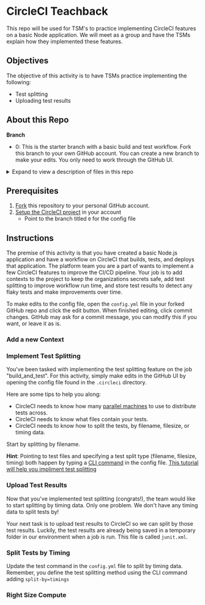 # CircleCI Teachback

This repo will be used for TSM's to practice implementing CircleCI features on a basic Node application. We will meet as a group and have the TSMs explain how they implemented these features. 

## Objectives

The objective of this activity is to have TSMs practice implementing the following:

- Test splitting 
- Uploading test results 

## About this Repo

**Branch**

- 0: This is the starter branch with a basic build and test workflow. Fork this branch to your own GitHub account. You can create a new branch to make your edits. You only need to work through the GitHub UI. 

<details>
    <summary>Expand to view a description of files in this repo</summary>

Inside this repo are several directories and files. Below is a quick explaination of what they are. You will only make edits to the `.circleci/config.yml` file, however.  

- __test__ : this directory contains the test files. You will need to point CircleCI to this directory when test splitting.

- node_modules: contains all node modules needed to run this application

- public: this directory contains the website page files

- app.js: this JavaScript contains the code to navigate the website

- package.json: contains required packages for the app

- server.js: this JavaScript runs the application

</details>

## Prerequisites

1. [Fork](https://github.com/tannerwride/express-app-teachback/fork) this repository to your personal GitHub account. 
2. [Setup the CircleCI project](https://circleci.com/docs/getting-started/?utm_source=google&utm_medium=sem&utm_campaign=sem-google-dg--uscan-en-dsa-tROAS-auth-brand&utm_term=g_-_c__dsa_&utm_content=&gclid=Cj0KCQjwtO-kBhDIARIsAL6LoreqoxYV4ckTzv020rOwBBsWl2nJ5QQsMQeJ6YMxhaJJgzqd4hp9hCgaAnrNEALw_wcB) in your account
    - Point to the branch titled `0` for the config file

## Instructions
The premise of this activity is that you have created a basic Node.js application and have a workflow on CircleCI that builds, tests, and deploys that application. The platform team you are a part of wants to implement a few CircleCI features to improve the CI/CD pipeline. Your job is to add contexts to the project to keep the organizations secrets safe, add test splitting to improve workflow run time, and store test results to detect any flaky tests and make improvements over time. 

To make edits to the config file, open the `config.yml` file in your forked GitHub repo and click the edit button. When finished editing, click commit changes. GitHub may ask for a commit message, you can modify this if you want, or leave it as is. 

### Add a new Context 

### Implement Test Splitting 

You've been tasked with implementing the test splitting feature on the job "build_and_test". For this activity, simply make edits in the GitHub UI by opening the config file found in the `.circleci` directory. 

Here are some tips to help you along:

- CircleCI needs to know how many [parallel machines](https://circleci.com/docs/parallelism-faster-jobs/#specify-a-jobs-parallelism-level) to use to distribute tests across.
- CircleCI needs to know what files contain your tests.
- CircleCI needs to know how to split the tests, by filename, filesize, or timing data.

Start by splitting by filename. 

**Hint**: Pointing to test files and specifying a test split type (filename, filesize, timing) both happen by typing a [CLI command](https://circleci.com/docs/use-the-circleci-cli-to-split-tests/) in the config file. [This tutorial will help you impliment test splitting](https://circleci.com/docs/test-splitting-tutorial/) 

### Upload Test Results 

Now that you've implemented test splitting (congrats!), the team would like to start splitting by timing data. Only one problem. We don't have any timing data to split tests by! 

Your next task is to upload test results to CircleCI so we can split by those test results. Luckily, the test results are already being saved in a temporary folder in our environment when a job is run. This file is called `junit.xml`. 

### Split Tests by Timing

Update the test command in the `config.yml` file to split by timing data. Remember, you define the test splitting method using the CLI command adding `split-by=timings`

### Right Size Compute 